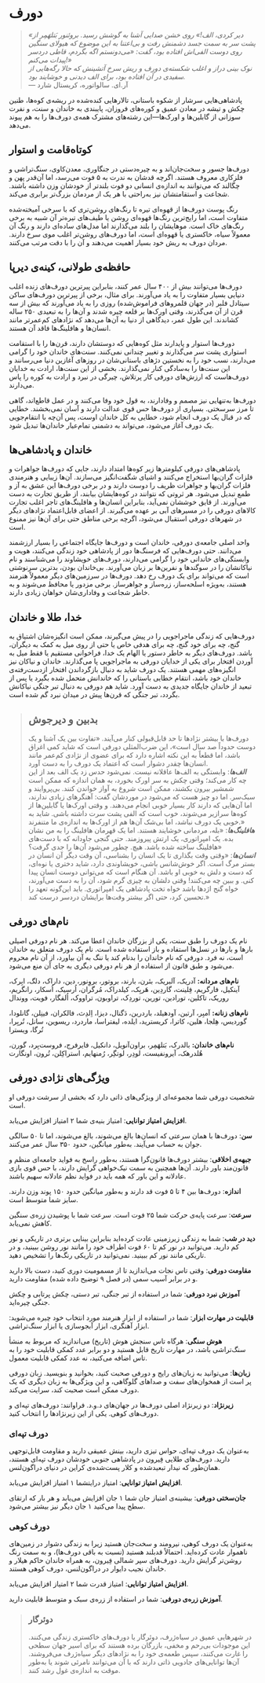 # دورف
> *«دیر کردی، الف!» روی خشن صدایی آشنا به گوشش رسید. بروئنور بَتلهَمِر از پشت سر به سمت جسد دشمنش رفت و بی‌اعتنا به این موضوع که هیولای سنگین روی دوست الفی‌اش افتاده بود، گفت: «می‌دونستم اگه بگردم، قاطی دردسر پیدات می‌کنم!»*   
*نوک بینی دراز و اغلب شکسته‌ی دورف و ریش سرخ آتشینش که حالا رگه‌هایی از سفیدی در آن افتاده بود، برای الف دیدنی و خوشایند بود.*  
— آر.ای. سالواتوره، کریستال شارد

پادشاهی‌هایی سرشار از شکوه باستانی، تالارهایی کنده‌شده در ریشه‌ی کوه‌ها، طنین چکش و تیشه در معادن عمیق و کوره‌های فروزان، پایبندی به خاندان و سنت، و نفرت سوزانی از گابلین‌ها و اورک‌ها—این رشته‌های مشترک همه‌ی دورف‌ها را به هم پیوند می‌دهد.

## کوتاه‌قامت و استوار
دورف‌ها جسور و سخت‌جان‌اند و به چیره‌دستی در جنگاوری، معدن‌کاوی، سنگ‌تراشی و فلزکاری معروف هستند. اگرچه قدشان به ندرت به ۵ فوت می‌رسد، اما آن‌قدر پهن و چگالند که می‌توانند به اندازه‌ی انسانی دو فوت بلندتر از خودشان وزن داشته باشند. شجاعت و استقامتشان نیز به‌راحتی با هر یک از مردمان بزرگ‌تر برابری می‌کند.

رنگ پوست دورف‌ها از قهوه‌ای تیره تا رنگ‌های روشن‌تری که با سرخی آمیخته‌شده متفاوت است، اما رایج‌ترین رنگ‌ها قهوه‌ای روشن یا طیف‌های تیره‌تر آن شبیه به برخی رنگ‌های خاک است. موهایشان را بلند می‌گذارند اما مدل‌های ساده‌ای دارند و رنگ آن معمولاً سیاه، خاکستری یا قهوه‌ای است، اما دورف‌های روشن‌تر اغلب موی سرخ دارند. مردان دورف به ریش خود بسیار اهمیت می‌دهند و آن را با دقت مرتب می‌کنند.

## حافظه‌ی طولانی، کینه‌ی دیرپا
دورف‌ها می‌توانند بیش از ۴۰۰ سال عمر کنند، بنابراین پیرترین دورف‌های زنده اغلب دنیایی بسیار متفاوت را به یاد می‌آورند. برای مثال، برخی از پیرترین دورف‌های ساکن سیتادل فلبر (در جهان قلمروهای فراموش‌شده) روزی را به یاد می‌آورند که بیش از سه قرن از آن می‌گذرند، وقتی اورک‌ها بر قلعه چیره شدند و آن‌ها را به تبعیدی ۲۵۰ ساله کشاندند. این طول عمر، دیدگاهی از دنیا به آن‌ها می‌دهد که نژادهای کم‌عمرتر مانند انسان‌ها و هافلینگ‌ها فاقد آن هستند.

دورف‌ها استوار و پایدارند مثل کوه‌هایی که دوستشان دارند، قرن‌ها را با استقامت استواری پشت سر می‌گذارند و تغییر چندانی نمی‌کنند. سنت‌های خاندان خود را گرامی می‌دارند، نسب خود را به نخستین دژهای باستانی‌شان در روزهای آغازین دنیا می‌رسانند و این سنت‌ها را به‌سادگی کنار نمی‌گذارند. بخشی از این سنت‌ها، ارادت به خدایان دورف‌هاست که ارزش‌های دورفی کار پرتلاش، چیرگی در نبرد و ارادت به کوره را پاس می‌دارند.

دورف‌ها به‌تنهایی نیز مصمم و وفادارند، به قول خود وفا می‌کنند و در عمل قاطع‌اند، گاهی تا مرز سرسختی. بسیاری از دورف‌ها حس قوی عدالت دارند و آسان نمی‌بخشند. خطایی که در قبال یک دورف انجام شود، خطایی به کل خاندان اوست، پس آن‌چه با انتقام‌جویی یک دورف آغاز می‌شود، می‌تواند به دشمنی تمام‌عیار خاندان‌ها تبدیل شود.

## خاندان و پادشاهی‌ها
پادشاهی‌های دورفی کیلومترها زیر کوه‌ها امتداد دارند، جایی که دورف‌ها جواهرات و فلزات گران‌بها استخراج می‌کنند و اشیای شگفت‌انگیز می‌سازند. آن‌ها زیبایی و هنرمندی فلزات گران‌بها و جواهرات ظریف را دوست دارند و در برخی دورف‌ها این عشق به آز و طمع تبدیل می‌شود. هر ثروتی که نتوانند در کوه‌هایشان بیابند، از طریق تجارت به دست می‌آورند. از قایق خوششان نمی‌آید، بنابراین انسان‌ها و هافلینگ‌های تاجر اغلب تجارت کالاهای دورفی را در مسیرهای آبی بر عهده می‌گیرند. از اعضای قابل‌اعتماد نژادهای دیگر در شهرهای دورفی استقبال می‌شود، اگرچه برخی مناطق حتی برای آن‌ها نیز ممنوع است.

واحد اصلی جامعه‌ی دورفی، خاندان است و دورف‌ها جایگاه اجتماعی را بسیار ارزشمند می‌دانند. حتی دورف‌هایی که فرسنگ‌ها دور از پادشاهی خود زندگی می‌کنند، هویت و وابستگی‌های خاندانی خود را گرامی می‌دارند، دورف‌های خویشاوند را می‌شناسند و نام نیاکانشان را در سوگندها و نفرین‌ها بر زبان می‌آورند. بی‌خاندان بودن، بدترین سرنوشتی است که می‌تواند برای یک دورف رخ دهد.
دورف‌ها در سرزمین‌های دیگر معمولاً هنرمند هستند، به‌ویژه اسلحه‌ساز، زره‌ساز و جواهرساز. برخی مزدور یا محافظ می‌شوند و به خاطر شجاعت و وفاداری‌شان خواهان زیادی دارند.

## خدا، طلا و خاندان
دورف‌هایی که زندگی ماجراجویی را در پیش می‌گیرند، ممکن است انگیزه‌شان اشتیاق به گنج، چه برای خود گنج، چه برای هدفی خاص یا حتی از روی میل به کمک به دیگران، باشد. دورف‌های دیگر به خاطر دستور یا الهام یک خدا، فراخوانی مستقیم یا فقط میل به آوردن افتخار برای یکی از خدایان دورفی به ماجراجویی پا می‌گذارند. خاندان و نیاکان نیز انگیزه‌های مهمی هستند. یک دورف شاید به دنبال بازگرداندن افتخار ازدست‌رفته‌ی خاندان خود باشد، انتقام خطایی باستانی را که خاندانش متحمل شده بگیرد یا پس از تبعید از خاندان جایگاه جدیدی به دست آورد. شاید هم دورفی به دنبال تبر جنگی نیاکانش بگردد، تبر جنگی که قرن‌ها پیش در میدان نبرد گم شده است.

> ## بدبین و دیرجوش  
> دورف‌ها با بیشتر نژادها تا حد قابل‌قبولی کنار می‌آیند. «تفاوت بین یک آشنا و یک دوست حدوداً صد سال است»، این ضرب‌المثلی دورفی است که شاید کمی اغراق باشد، اما قطعاً به این نکته اشاره دارد که برای عضوی از نژادی کم‌عمر مانند انسان‌ها چقدر دشوار است که اعتماد یک دورف را به دست آورد.  
***الف‌ها***: وابستگی به الف‌ها عاقلانه نیست. نمی‌شود حدس زد یک الف بعد از این چه کار می‌کند؛ وقتی چکش به سر اورک بخورد، به همان اندازه که ممکن است شمشیر بیرون بکشند، ممکن است شروع به آواز خواندن کنند. بی‌پروایند و سبک‌سر. اما دو چیز هست که می‌شود در موردشان گفت: آهنگرهای زیادی ندارند، اما آن‌هایی که دارند کار بسیار خوبی انجام می‌دهند. و وقتی اورک‌ها یا گابلین‌ها از کوه‌ها سرازیر می‌شوند، خوب است که الفی پشت سرت داشته باشی. شاید به خوبی یک دورف نباشد، اما بی‌شک آن‌ها هم از اورک‌ها به اندازه‌ی ما متنفرند.»  
***هافلینگ‌ها***: «بله، مردمانی خوشایند هستند. اما یک قهرمان هافلینگ را به من نشان بده. یک امپراتوری، یک ارتش پیروزمند. حتی گنجی جاودانه که با دست‌های هافلینگ ساخته شده باشد. هیچ. چطور می‌شود آن‌ها را جدی گرفت؟»  
***انسان‌ها***: «وقتی وقت بگذاری تا یک انسان را بشناسی، آن وقت دیگر آن انسان در بستر مرگ است. اگر خوش‌شانس باشی، خویشاوندی دارد، شاید دختری یا نوه‌ای، که دست و دلش به خوبی او باشد. آن هنگام است که می‌توانی دوست انسان پیدا کنی. و ببین چه می‌کنند! وقتی دلشان به چیزی گرم شود، آن را به دست می‌آورند، خواه گنج اژدها باشد خواه تخت پادشاهی یک امپراتوری. باید این‌گونه تعهد را تحسین کرد، حتی اگر بیشتر وقت‌ها برایشان دردسر درست کند.»

## نام‌های دورفی
نام یک دورف را طبق سنت، یکی از بزرگان خاندان اعطا می‌کند. هر نام دورفی اصیلی بارها و بارها در نسل‌ها استفاده و باز استفاده شده است. نام یک دورف متعلق به خاندان است، نه فرد. دورفی که نام خاندان را بدنام کند یا ننگ به آن بیاورد، از آن نام محروم می‌شود و طبق قانون از استفاده از هر نام دورفی دیگری به جای آن منع می‌شود.

**نام‌های مردانه:** آدریک، آلبریک، بئرن، بارند، بروتور، بروِنور، دین، داراک، دلگ، ابِرک، آینکیل، فارگریم، فِلینت، گاردِین، هَربِک، کیلدراک، مُرگران، اُرسیک، اُسکار، رانگریم، روریک، تاکلین، تورادین، تورین، توردِک، تراوبون، تراووک، اُلفگار، فویت، ووندال  

**نام‌های زنانه:** آمبِر، آرتین، آودهیلد، باردرین، دَگنال، دیزا، اِلدِث، فالکران، فینِلن، گانلودا، گوردیس، هِلجا، هلین، کاترا، کریسترید، ایلده، لیفتراسا، ماردرد، ریسوین، سانل، تُربِرا، تُرگا، ویسترا

**نام‌های خاندان:** بالدرک، بَتلهَمِر، براون‌آنویل، دانکیل، فایرفرج، فروست‌بِرد، گورن، هُلدرهک، آیرونفیست، لودِر، لوتگِر، رُمنهایم، استراکِلن، تُرون، اونگارت

## ویژگی‌های نژادی دورفی
شخصیت دورفی شما مجموعه‌ای از ویژگی‌های ذاتی دارد که بخشی از سرشت دورفی او است.

**افزایش امتیاز توانایی**: امتیاز بنیه‌ی شما ۲ امتیاز افزایش می‌یابد.

**سن**: دورف‌ها با همان سرعتی که انسان‌ها بالغ می‌شوند، بالغ می‌شوند، اما تا ۵۰ سالگی جوان به حساب می‌آیند. به‌طور میانگین، حدود ۳۵۰ سال عمر می‌کنند.

**جبهه‌ی اخلاقی**: بیشتر دورف‌ها قانون‌گرا هستند، به‌طور راسخ به فواید جامعه‌ای منظم و قانون‌مند باور دارند. آن‌ها همچنین به سمت نیک‌خواهی گرایش دارند، با حس قوی بازی عادلانه و این باور که همه باید در فواید نظم عادلانه سهیم باشند.

**اندازه**: دورف‌ها بین ۴ تا ۵ فوت قد دارند و به‌طور میانگین حدود ۱۵۰ پوند وزن دارند. سایز شما متوسط است.

**سرعت**: سرعت پایه‌ی حرکت شما ۲۵ فوت است. سرعت شما با پوشیدن زره‌ی سنگین کاهش نمی‌یابد.

**دید در شب**:   شما به زندگی زیرزمینی عادت کرده‌اید بنابراین بینایی برتری در تاریکی و نور کم دارید. می‌توانید در نور کم تا ۶۰ فوت اطراف خود را مانند نور روشن ببینید، و در تاریکی مانند نور کم ببینید. نمی‌توانید در تاریکی رنگ‌ها را تشخیص دهید.

**مقاومت دورفی**: وقتی تاس نجات می‌اندازید تا از مسمومیت دوری کنید، دست بالا دارید و در برابر آسیب سمی (در فصل ۹ توضیح داده شده) مقاومت دارید.

**آموزش نبرد دورفی**: شما در استفاده از تبر جنگی، تبر دستی، چکش پرتابی و چکش جنگی چیره‌اید.

**قابلیت در مهارت ابزار**: شما در استفاده از ابزار هنرمند مورد انتخاب خود چیره می‌شوید: ابزار آهنگری، ابزار آبجو‌سازی یا ابزار سنگ‌تراشی.

**هوش سنگی**: هرگاه تاس سنجش هوش (تاریخ) می‌اندازید که مربوط به منشأ سنگ‌تراشی باشد، در مهارت تاریخ قابل هستید و دو برابر عدد کمکی قابلیت خود را به تاس اضافه می‌کنید، نه عدد کمکی قابلیت معمول.

**زبان‌ها**: می‌توانید به زبان‌های رایج و دورفی صحبت کنید، بخوانید و بنویسید. زبان دورفی پر است از همخوان‌های سفت و صداهای گلوگاهی، و این ویژگی‌ها به زبان دیگری که یک دورف ممکن است صحبت کند، سرایت می‌کند.

**زیرنژاد**: دو زیرنژاد اصلی دورف‌ها در جهان‌های د.و.د. فراوانند: دورف‌های تپه‌ای و دورف‌های کوهی. یکی از این زیرنژادها را انتخاب کنید.

### دورف تپه‌ای
به‌عنوان یک دورف تپه‌ای، حواس تیزی دارید، بینش عمیقی دارید و مقاومت قابل‌توجهی دارید. دورف‌های طلایی فِیرون در پادشاهی جنوبی خودشان دورف تپه‌ای هستند، همان‌طور که نیدار تبعیدشده و کلار پست‌شده‌ی کراین در دنیای دراگون‌لنس.

**افزایش امتیاز توانایی**: امتیاز درایتشما ۱ امتیاز افزایش می‌یابد.

**جان‌سختی دورفی**: بیشینه‌ی امتیاز جان شما ۱ جان افزایش می‌یابد و هر بار که ارتقای سطح پیدا می‌کنید ۱ جان دیگر نیز بیشتر می‌شود.

### دورف کوهی
به‌عنوان یک دورف کوهی، نیرومند و سخت‌جان هستید زیرا به زندگی دشوار در زمین‌های ناهموار عادت کرده‌اید. احتمالاً قدبلند هستید (نسبت به باقی دورف‌ها)، و به سمت رنگ روشن‌تر گرایش دارید. دورف‌های سپر شمالی فِیرون، به همراه خاندان حاکم هیلار و خاندان نجیب دایوار در دراگون‌لنس، دورف کوهی هستند.

**افزایش امتیاز توانایی**: امتیاز قدرت شما ۲ امتیاز افزایش می‌یابد.

**آموزش زره‌ی دورفی**: شما در استفاده از زره‌ی سبک و متوسط قابلیت دارید.

> ### دوئرگار
> در شهرهایی عمیق در سیاه‌ژرف، دوئرگار یا دورف‌های خاکستری زندگی می‌کنند. این موجودات بی‌رحم و مخفی، بازرگان برده هستند که برای اسیر جهان سطحی را غارت می‌کنند، سپس طعمه‌ی خود را به نژادهای دیگر سیاه‌ژرف می‌فروشند. آن‌ها توانایی‌های جادویی ذاتی دارند که با آن می‌توانند نامرئی شوند یا به‌طور موقت به اندازه‌ی غول رشد کنند.